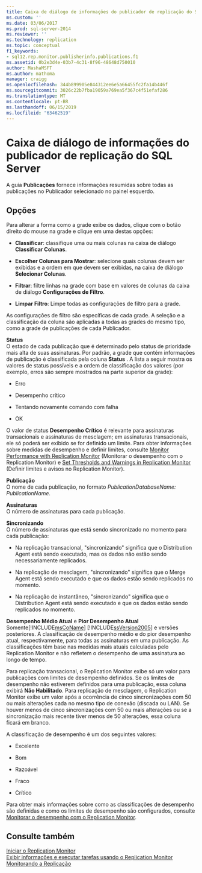 ```yaml
---
title: Caixa de diálogo de informações do publicador de replicação do SQL Server | Microsoft Docs
ms.custom: ''
ms.date: 03/06/2017
ms.prod: sql-server-2014
ms.reviewer: ''
ms.technology: replication
ms.topic: conceptual
f1_keywords:
- sql12.rep.monitor.publisherinfo.publications.f1
ms.assetid: 0b2e3d4e-03b7-4c31-8f96-48648d750010
author: MashaMSFT
ms.author: mathoma
manager: craigg
ms.openlocfilehash: 344b899905e844312ee6e5a66455fc2fa14b446f
ms.sourcegitcommit: 3026c22b7fba19059a769ea5f367c4f51efaf286
ms.translationtype: MT
ms.contentlocale: pt-BR
ms.lasthandoff: 06/15/2019
ms.locfileid: "63462519"
---
```

# <a name="sql-server-replication-publisher-information-dialog-box"></a>Caixa de diálogo de informações do publicador de replicação do SQL Server
  A guia **Publicações** fornece informações resumidas sobre todas as publicações no Publicador selecionado no painel esquerdo.  
  
## <a name="options"></a>Opções  
 Para alterar a forma como a grade exibe os dados, clique com o botão direito do mouse na grade e clique em uma destas opções:  
  
-   **Classificar**: classifique uma ou mais colunas na caixa de diálogo **Classificar Colunas**.  
  
-   **Escolher Colunas para Mostrar**: selecione quais colunas devem ser exibidas e a ordem em que devem ser exibidas, na caixa de diálogo **Selecionar Colunas**.  
  
-   **Filtrar**: filtre linhas na grade com base em valores de colunas da caixa de diálogo **Configurações de Filtro**.  
  
-   **Limpar Filtro**: Limpe todas as configurações de filtro para a grade.  
  
 As configurações de filtro são específicas de cada grade. A seleção e a classificação da coluna são aplicadas a todas as grades do mesmo tipo, como a grade de publicações de cada Publicador.  
  
 **Status**  
 O estado de cada publicação que é determinado pelo status de prioridade mais alta de suas assinaturas. Por padrão, a grade que contém informações de publicação é classificada pela coluna **Status** . A lista a seguir mostra os valores de status possíveis e a ordem de classificação dos valores (por exemplo, erros são sempre mostrados na parte superior da grade):  
  
-   Erro  
  
-   Desempenho crítico  
  
-   Tentando novamente comando com falha  
  
-   OK  
  
 O valor de status **Desempenho Crítico** é relevante para assinaturas transacionais e assinaturas de mesclagem; em assinaturas transacionais, ele só poderá ser exibido se for definido um limite. Para obter informações sobre medidas de desempenho e definir limites, consulte [Monitor Performance with Replication Monitor](monitor/monitor-performance-with-replication-monitor.md) (Monitorar o desempenho com o Replication Monitor) e [Set Thresholds and Warnings in Replication Monitor](monitor/set-thresholds-and-warnings-in-replication-monitor.md) (Definir limites e avisos no Replication Monitor).  
  
 **Publicação**  
 O nome de cada publicação, no formato *PublicationDatabaseName: PublicationName*.  
  
 **Assinaturas**  
 O número de assinaturas para cada publicação.  
  
 **Sincronizando**  
 O número de assinaturas que está sendo sincronizado no momento para cada publicação:  
  
-   Na replicação transacional, "sincronizando" significa que o Distribution Agent está sendo executado, mas os dados não estão sendo necessariamente replicados.  
  
-   Na replicação de mesclagem, "sincronizando" significa que o Merge Agent está sendo executado e que os dados estão sendo replicados no momento.  
  
-   Na replicação de instantâneo, "sincronizando" significa que o Distribution Agent está sendo executado e que os dados estão sendo replicados no momento.  
  
 **Desempenho Médio Atual** e **Pior Desempenho Atual**  
 Somente[!INCLUDE[msCoName](../../includes/msconame-md.md)] [!INCLUDE[ssVersion2005](../../includes/ssversion2005-md.md)] e versões posteriores. A classificação de desempenho médio e do pior desempenho atual, respectivamente, para todas as assinaturas em uma publicação. As classificações têm base nas medidas mais atuais calculadas pelo Replication Monitor e não refletem o desempenho de uma assinatura ao longo de tempo.  
  
 Para replicação transacional, o Replication Monitor exibe só um valor para publicações com limites de desempenho definidos. Se os limites de desempenho não estiverem definidos para uma publicação, essa coluna exibirá **Não Habilitado**. Para replicação de mesclagem, o Replication Monitor exibe um valor após a ocorrência de cinco sincronizações com 50 ou mais alterações cada no mesmo tipo de conexão (discada ou LAN). Se houver menos de cinco sincronizações com 50 ou mais alterações ou se a sincronização mais recente tiver menos de 50 alterações, essa coluna ficará em branco.  
  
 A classificação de desempenho é um dos seguintes valores:  
  
-   Excelente  
  
-   Bom  
  
-   Razoável  
  
-   Fraco  
  
-   Crítico  
  
 Para obter mais informações sobre como as classificações de desempenho são definidas e como os limites de desempenho são configurados, consulte [Monitorar o desempenho com o Replication Monitor](monitor/monitor-performance-with-replication-monitor.md).  
  
## <a name="see-also"></a>Consulte também  
 [Iniciar o Replication Monitor](monitor/start-the-replication-monitor.md)   
 [Exibir informações e executar tarefas usando o Replication Monitor](monitor/view-information-and-perform-tasks-replication-monitor.md)   
 [Monitorando a Replicação](monitoring-replication.md)  
  
  
